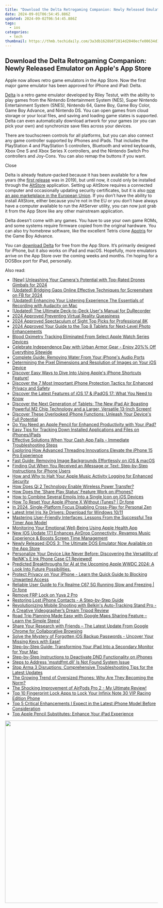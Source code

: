 ```yaml
---
title: "Download the Delta Retrogaming Companion: Newly Released Emulator on Apple's App Store"
date: 2024-09-01T06:54:45.886Z
updated: 2024-09-02T06:54:45.886Z
tags:
  - ios
categories:
  - tech
thumbnail: https://thmb.techidaily.com/3a3db1628b8f2814d2040ecfe00634d164ea4b5f3058a85b825026993cb96502.jpg
---
```


## Download the Delta Retrogaming Companion: Newly Released Emulator on Apple's App Store

Apple now allows retro game emulators in the App Store. Now the first major game emulator has been approved for iPhone and iPad: Delta.

[Delta](https://apps.apple.com/us/app/delta-game-emulator/id1048524688) is a retro game emulator developed by Riley Testut, with the ability to play games from the Nintendo Entertainment System (NES), Super Nintendo Entertainment System (SNES), Nintendo 64, Game Boy, Game Boy Color, Game Boy Advance, and Nintendo DS. You can open games from cloud storage or your local files, and saving and loading game states is supported. Delta can even automatically download artwork for your games (or you can pick your own) and synchronize save files across your devices.

 There are touchscreen controls for all platforms, but you can also connect any game controller supported by iPhones and iPads. That includes the PlayStation 4 and PlayStation 5 controllers, Bluetooth and wired keyboards, Xbox One S and Xbox Series X controllers, and the Nintendo Switch Pro controllers and Joy-Cons. You can also remap the buttons if you want.

Close 

 Delta is already feature-packed because it has been available for a few years (the [first release](https://github.com/rileytestut/Delta/releases/tag/1.0) was in 2019), but until now, it could only be installed through the [AltStore](https://altstore.io/) application. Setting up AltStore requires a connected computer and occasionally updating security certificates, but it is also [now an app marketplace in the European Union](https://rileytestut.com/blog/2024/04/17/introducing-altstore-pal/). If you don’t have the ability to install AltStore, either because you’re not in the EU or you don’t have always have a computer available to run the AltServer utility, you can now just grab it from the App Store like any other mainstream application.

 Delta doesn’t come with any games. You have to use your own game ROMs, and some systems require firmware copied from the original hardware. You can also try homebrew software, like the excellent Tetris clone [Apotris](https://akouzoukos.com/apotris) for the Game Boy Advance.

 You can [download Delta](https://apps.apple.com/us/app/delta-game-emulator/id1048524688) for free from the App Store. It’s primarily designed for iPhone, but it also works on iPad and macOS. Hopefully, more emulators arrive on the App Store over the coming weeks and months. I’m hoping for a DOSBox port for iPad, personally.

<ins class="adsbygoogle"
     style="display:block"
     data-ad-format="autorelaxed"
     data-ad-client="ca-pub-7571918770474297"
     data-ad-slot="1223367746"></ins>



<ins class="adsbygoogle"
     style="display:block"
     data-ad-client="ca-pub-7571918770474297"
     data-ad-slot="8358498916"
     data-ad-format="auto"
     data-full-width-responsive="true"></ins>

<span class="atpl-alsoreadstyle">Also read:</span>
<div><ul>
<li><a href="https://fox-glue.techidaily.com/new-unleashing-your-cameras-potential-with-top-rated-drones-gimbals-for-2024/"><u>[New] Unleashing Your Camera's Potential with Top-Rated Drones Gimbals for 2024</u></a></li>
<li><a href="https://facebook-video-recording.techidaily.com/updated-bridging-gaps-online-effective-techniques-for-screenshare-on-fb-for-2024/"><u>[Updated] Bridging Gaps Online  Effective Techniques for Screenshare on FB for 2024</u></a></li>
<li><a href="https://desktop-recording.techidaily.com/updated-enhancing-your-listening-experience-the-essentials-of-recording-with-audacity-on-mac/"><u>[Updated] Enhancing Your Listening Experience  The Essentials of Recording with Audacity on Mac</u></a></li>
<li><a href="https://visual-screen-recording.techidaily.com/updated-the-ultimate-deck-to-deck-users-manual-for-durecorder/"><u>[Updated] The Ultimate Deck-to-Deck User's Manual for DuRecorder</u></a></li>
<li><a href="https://extra-guidance.techidaily.com/2024-approved-preventing-virtual-reality-queasiness/"><u>2024 Approved  Preventing Virtual Reality Queasiness</u></a></li>
<li><a href="https://fox-access.techidaily.com/2024-approved-spectaculum-of-sight-top-picks-for-professional-8k/"><u>2024 Approved  Spectaculum of Sight  Top Picks for Professional 8K</u></a></li>
<li><a href="https://fox-helps.techidaily.com/2024-approved-your-guide-to-the-top-8-tablets-for-next-level-photo-enhancements/"><u>2024 Approved  Your Guide to the Top 8 Tablets for Next-Level Photo Enhancements</u></a></li>
<li><a href="https://os-tips.techidaily.com/blood-oximetry-tracking-eliminated-from-select-apple-watch-series-devices/"><u>Blood Oximetry Tracking Eliminated From Select Apple Watch Series Devices</u></a></li>
<li><a href="https://os-tips.techidaily.com/celebrate-independence-day-with-urban-armor-gear-enjoy-20-off-everything-sitewide/"><u>Celebrate Independence Day with Urban Armor Gear - Enjoy 20%% Off Everything Sitewide</u></a></li>
<li><a href="https://os-tips.techidaily.com/complete-guide-removing-water-from-your-iphones-audio-ports/"><u>Complete Guide: Removing Water From Your iPhone's Audio Ports</u></a></li>
<li><a href="https://os-tips.techidaily.com/determining-the-pixel-dimensions-and-resolution-of-images-on-your-ios-device/"><u>Determining the Pixel Dimensions and Resolution of Images on Your iOS Device</u></a></li>
<li><a href="https://os-tips.techidaily.com/discover-easy-ways-to-dive-into-using-apples-iphone-shortcuts-feature/"><u>Discover Easy Ways to Dive Into Using Apple's iPhone Shortcuts Feature!</u></a></li>
<li><a href="https://os-tips.techidaily.com/discover-the-7-most-important-iphone-protection-tactics-for-enhanced-privacy-and-safety/"><u>Discover the 7 Most Important iPhone Protection Tactics for Enhanced Privacy and Safety</u></a></li>
<li><a href="https://os-tips.techidaily.com/discover-the-latest-features-of-ios-17-and-ipados-17-what-you-need-to-know/"><u>Discover the Latest Features of iOS 17 & iPadOS 17: What You Need to Know</u></a></li>
<li><a href="https://os-tips.techidaily.com/discover-the-next-generation-of-tablets-the-new-ipad-air-boasting-powerful-m2-chip-technology-and-a-larger-versatile-13-inch-screen/"><u>Discover the Next Generation of Tablets: The New iPad Air Boasting Powerful M2 Chip Technology and a Larger, Versatile 13-Inch Screen!</u></a></li>
<li><a href="https://os-tips.techidaily.com/discover-these-overlooked-iphone-functions-unleash-your-devices-full-potential/"><u>Discover These Overlooked iPhone Functions: Unleash Your Device's Full Potential</u></a></li>
<li><a href="https://os-tips.techidaily.com/do-you-need-an-apple-pencil-for-enhanced-productivity-with-your-ipad/"><u>Do You Need an Apple Pencil for Enhanced Productivity with Your iPad?</u></a></li>
<li><a href="https://os-tips.techidaily.com/easy-tips-for-tracking-down-installed-applications-and-files-on-iphonesipads/"><u>Easy Tips for Tracking Down Installed Applications and Files on iPhones/iPads</u></a></li>
<li><a href="https://os-tips.techidaily.com/effective-solutions-when-your-cash-app-fails-immediate-troubleshooting-steps/"><u>Effective Solutions When Your Cash App Fails - Immediate Troubleshooting Steps</u></a></li>
<li><a href="https://os-tips.techidaily.com/exploring-how-advanced-threading-innovations-elevate-the-iphone-15-pro-experience/"><u>Exploring How Advanced Threading Innovations Elevate the iPhone 15 Pro Experience</u></a></li>
<li><a href="https://os-tips.techidaily.com/fast-guide-removing-image-backgrounds-effortlessly-on-ios-and-macos/"><u>Fast Guide: Removing Image Backgrounds Effortlessly on iOS & macOS</u></a></li>
<li><a href="https://os-tips.techidaily.com/finding-out-when-you-received-an-imessage-or-text-step-by-step-instructions-for-iphone-users/"><u>Finding Out When You Received an iMessage or Text: Step-by-Step Instructions for iPhone Users</u></a></li>
<li><a href="https://os-tips.techidaily.com/how-and-why-to-halt-your-apple-music-activity-logging-for-enhanced-security/"><u>How and Why to Halt Your Apple Music Activity Logging for Enhanced Security</u></a></li>
<li><a href="https://os-tips.techidaily.com/how-does-qi-2-technology-enable-wireless-power-transfer/"><u>How Does Qi 2 Technology Enable Wireless Power Transfer?</u></a></li>
<li><a href="https://os-tips.techidaily.com/how-does-the-share-play-status-feature-work-on-iphones/"><u>How Does the 'Share Play Status' Feature Work on iPhones?</u></a></li>
<li><a href="https://os-tips.techidaily.com/how-to-combine-several-emojis-into-a-single-icon-on-ios-devices/"><u>How to Combine Several Emojis Into a Single Icon on iOS Devices</u></a></li>
<li><a href="https://techidaily.com/how-to-reset-your-apple-iphone-x-without-itunes-drfone-by-drfone-ios-system-repair-ios-system-repair/"><u>How To Reset Your Apple iPhone X Without iTunes? | Dr.fone</u></a></li>
<li><a href="https://screen-activity-recording.techidaily.com/in-2024-single-platform-focus-disabling-cross-play-for-personal-zen/"><u>In 2024, Single-Platform Focus  Disabling Cross-Play for Personal Zen</u></a></li>
<li><a href="https://hardware-updates.techidaily.com/latest-intel-iris-xe-drivers-download-for-windows-1011/"><u>Latest Intel Iris Xe Drivers: Download for Windows 10/11</u></a></li>
<li><a href="https://os-tips.techidaily.com/mastering-user-friendly-interfaces-lessons-from-the-successful-tea-timer-app-model/"><u>Mastering User-Friendly Interfaces: Lessons From the Successful Tea Timer App Model</u></a></li>
<li><a href="https://os-tips.techidaily.com/monitoring-your-emotional-well-being-using-apple-health-app/"><u>Monitoring Your Emotional Well-Being Using Apple Health App</u></a></li>
<li><a href="https://os-tips.techidaily.com/new-ios-update-171-enhances-airdrop-connectivity-revamps-music-experience-and-boosts-screen-time-management/"><u>New IOS Update 17.1 Enhances AirDrop Connectivity, Revamps Music Experience & Boosts Screen Time Management</u></a></li>
<li><a href="https://os-tips.techidaily.com/newly-released-idos-3-the-ultimate-dos-emulator-now-available-on-the-app-store/"><u>Newly Released iDOS 3: The Ultimate DOS Emulator Now Available on the App Store</u></a></li>
<li><a href="https://os-tips.techidaily.com/personalize-your-device-like-never-before-discovering-the-versatility-of-reinks-e-ink-phone-case-c1-reviewed/"><u>Personalize Your Device Like Never Before: Discovering the Versatility of ReiNK's E Ink Phone Case C1 Reviewed!</u></a></li>
<li><a href="https://os-tips.techidaily.com/predicted-breakthroughs-for-ai-at-the-upcoming-apple-wwdc-2024-a-look-into-future-possibilities/"><u>Predicted Breakthroughs for AI at the Upcoming Apple WWDC 2024: A Look Into Future Possibilities.</u></a></li>
<li><a href="https://os-tips.techidaily.com/protect-privacy-on-your-iphone-learn-the-quick-guide-to-blocking-unwanted-access/"><u>Protect Privacy on Your iPhone - Learn the Quick Guide to Blocking Unwanted Access</u></a></li>
<li><a href="https://fix-guide.techidaily.com/reliable-user-guide-to-fix-realme-c67-5g-running-slow-and-freezing-drfone-by-drfone-fix-android-problems-fix-android-problems/"><u>Reliable User Guide to Fix Realme C67 5G Running Slow and Freezing | Dr.fone</u></a></li>
<li><a href="https://review-topics.techidaily.com/remove-frp-lock-on-yuva-2-pro-by-drfone-android-unlock-remove-google-frp/"><u>Remove FRP Lock on Yuva 2 Pro</u></a></li>
<li><a href="https://os-tips.techidaily.com/restoring-lost-iphone-contacts-a-step-by-step-guide/"><u>Restoring Lost iPhone Contacts - A Step-by-Step Guide</u></a></li>
<li><a href="https://os-tips.techidaily.com/revolutionizing-mobile-shooting-with-belkins-auto-tracking-stand-pro-a-creative-videographers-dream-tripod-review/"><u>Revolutionizing Mobile Shooting with Belkin's Auto-Tracking Stand Pro - A Creative Videographer’s Dream Tripod Review</u></a></li>
<li><a href="https://os-tips.techidaily.com/road-trip-planning-made-easy-with-google-maps-sharing-feature-learn-the-simple-steps/"><u>Road Trip Planning Made Easy with Google Maps Sharing Feature – Learn the Simple Steps!</u></a></li>
<li><a href="https://os-tips.techidaily.com/share-your-research-with-friends-the-latest-update-from-google-chrome-for-collaborative-browsing/"><u>Share Your Research with Friends – The Latest Update From Google Chrome for Collaborative Browsing</u></a></li>
<li><a href="https://os-tips.techidaily.com/solve-the-mystery-of-forgotten-ios-backup-passwords-uncover-your-missing-keys-with-ease/"><u>Solve the Mystery of Forgotten iOS Backup Passwords - Uncover Your Missing Keys with Ease!</u></a></li>
<li><a href="https://os-tips.techidaily.com/step-by-step-guide-transforming-your-ipad-into-a-secondary-monitor-for-your-mac/"><u>Step-by-Step Guide: Transforming Your iPad Into a Secondary Monitor for Your Mac</u></a></li>
<li><a href="https://os-tips.techidaily.com/step-by-step-instructions-to-deactivate-dnd-functionality-on-iphones/"><u>Step-by-Step Instructions to Deactivate DND Functionality on iPhones</u></a></li>
<li><a href="https://tech-recovery.techidaily.com/steps-to-address-msstdfmtdll-is-not-found-system-issue/"><u>Steps to Address 'msstdfmt.dll' Is Not Found System Issue</u></a></li>
<li><a href="https://win-able.techidaily.com/stop-arma-3-disruptions-comprehensive-troubleshooting-tips-for-the-latest-updates/"><u>Stop Arma 3 Disruptions: Comprehensive Troubleshooting Tips for the Latest Updates</u></a></li>
<li><a href="https://os-tips.techidaily.com/the-growing-trend-of-oversized-phones-why-are-they-becoming-the-norm/"><u>The Growing Trend of Oversized Phones: Why Are They Becoming the Norm?</u></a></li>
<li><a href="https://os-tips.techidaily.com/the-shocking-improvement-of-airpods-pro-2-my-ultimate-review/"><u>The Shocking Improvement of AirPods Pro 2 - My Ultimate Review!</u></a></li>
<li><a href="https://unlock-android.techidaily.com/top-10-fingerprint-lock-apps-to-lock-your-infinix-note-30-vip-racing-edition-phone-by-drfone-android/"><u>Top 10 Fingerprint Lock Apps to Lock Your Infinix Note 30 VIP Racing Edition Phone</u></a></li>
<li><a href="https://os-tips.techidaily.com/top-5-critical-enhancements-i-expect-in-the-latest-iphone-model-before-consideration/"><u>Top 5 Critical Enhancements I Expect in the Latest iPhone Model Before Consideration</u></a></li>
<li><a href="https://os-tips.techidaily.com/top-apple-pencil-substitutes-enhance-your-ipad-experience/"><u>Top Apple Pencil Substitutes: Enhance Your iPad Experience</u></a></li>
</ul></div>

<!-- affiliate ads begin -->
<a href="https://appsumo.8odi.net/c/5597632/2082538/7443" target="_top" id="2082538"><img src="//a.impactradius-go.com/display-ad/7443-2082538" border="0" alt="" width="1200" height="600"/></a><img height="0" width="0" src="https://appsumo.8odi.net/i/5597632/2082538/7443" style="position:absolute;visibility:hidden;" border="0" />
<!-- affiliate ads end -->